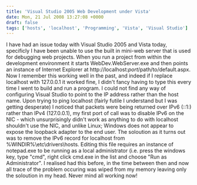 ```yaml
---
title: 'Visual Studio 2005 Web Development under Vista'
date: Mon, 21 Jul 2008 13:27:08 +0000
draft: false
tags: ['hosts', 'localhost', 'Programming', 'Vista', 'Visual Studio']
---
```


I have had an issue today with Visual Studio 2005 and Vista today, specificly I have been unable to use the built in mini-web server that is used for debugging web projects. When you run a project from within the development environment it starts WebDev.WebServer.exe and then points an instance of Internet Explorer at http://localhost:_port_/path/to/default.aspx. Now I remember this working well in the past, and indeed if I replace localhost with 127.0.0.1 it worked fine, I didn't fancy having to type this every time I went to build and run a program. I could not find any way of configuring Visual Studio to point to the IP address rather than the host name. Upon trying to ping localhost (fairly futile I understand but I was getting desperate) I noticed that packets were being returned over IPv6 (::1:) rather than IPv4 (127.0.0.1), my first port of call was to disable IPv6 on the NIC - which unsurprisingly didn't work as anything to do with localhost shouldn't use the NIC, and unlike Linux; Windows does not appear to expose the loopback adapter to the end user. The soloution as it turns out was to remove the IPv6 record for localhost from %WINDIR%\\etc\\drivers\\hosts. Editing this file requires an instance of notepad.exe to be running as a local administrator (i.e. press the windows key, type "cmd", right click cmd.exe in the list and choose "Run as Administrator". I realised had this before, in the time between then and now all trace of the problem occuring was wiped from my memory leaving only the soloution in my head. Never mind all working now!